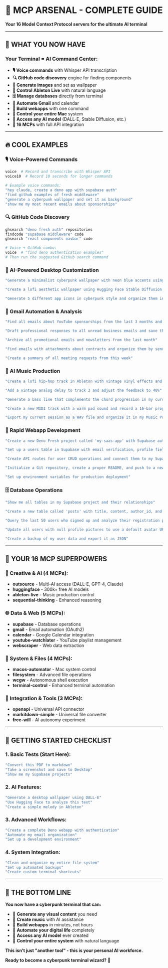 # 🤖 MCP ARSENAL - COMPLETE GUIDE

**Your 16 Model Context Protocol servers for the ultimate AI terminal**

---

## 🎯 **WHAT YOU NOW HAVE**

### **Your Terminal = AI Command Center:**
- **🎙️ Voice commands** with Whisper API transcription
- **🔍 GitHub code discovery** engine for finding components
- **🎨 Generate images** and set as wallpaper
- **🎵 Control Ableton Live** with natural language
- **🗄️ Manage databases** directly from terminal
- **📧 Automate Gmail** and calendar
- **🚀 Build webapps** with one command
- **🍎 Control your entire Mac** system
- **🤖 Access any AI model** (DALL-E, Stable Diffusion, etc.)
- **📱 16 MCPs** with full API integration

---

## 🔥 **COOL EXAMPLES**

### **🎙️ Voice-Powered Commands**
```bash
voice  # Record and transcribe with Whisper API
voice10  # Record 10 seconds for longer commands

# Example voice commands:
"hey claude, create a deno app with supabase auth"
"find github examples of fresh middleware"
"generate a cyberpunk wallpaper and set it as background"
"show me my most recent emails about sponsorships"
```

### **🔍 GitHub Code Discovery**
```bash
ghsearch "deno fresh auth" repositories
findcode "supabase middleware" code
ghsearch "react components navbar" code

# Voice + GitHub combo:
voice  # "find deno authentication examples"
# Then run the suggested GitHub search command
```

### **🎨 AI-Powered Desktop Customization**
```bash
"Generate a minimalist cyberpunk wallpaper with neon blue accents using DALL-E and set it as my desktop background"

"Create a lofi aesthetic wallpaper using Hugging Face Stable Diffusion and save it to my Wallpapers folder"

"Generate 5 different app icons in cyberpunk style and organize them in an Icons folder"
```

### **📧 Gmail Automation & Analysis**
```bash
"Find all emails about YouTube sponsorships from the last 3 months and summarize the offers"

"Draft professional responses to all unread business emails and save them as drafts"

"Archive all promotional emails and newsletters from the last month"

"Find emails with attachments about contracts and organize them by sender"

"Create a summary of all meeting requests from this week"
```

### **🎵 AI Music Production**
```bash
"Create a lofi hip-hop track in Ableton with vintage vinyl effects and a laid-back tempo"

"Add a vintage analog delay to track 3 and adjust the feedback to 40%"

"Generate a bass line that complements the chord progression in my current session"

"Create a new MIDI track with a warm pad sound and record a 16-bar progression"

"Export my current session as a WAV file and organize it in my Music Projects folder"
```

### **🚀 Rapid Webapp Development**
```bash
"Create a new Deno Fresh project called 'my-saas-app' with Supabase authentication, user registration, and a dashboard"

"Set up a users table in Supabase with email verification, profile fields, and subscription status"

"Create API routes for user CRUD operations and connect them to my Supabase database"

"Initialize a Git repository, create a proper README, and push to a new GitLab repository"

"Set up environment variables for production deployment"
```

### **🗄️ Database Operations**
```bash
"Show me all tables in my Supabase project and their relationships"

"Create a new table called 'posts' with title, content, author_id, and timestamps"

"Query the last 50 users who signed up and analyze their registration patterns"

"Update all users with null profile pictures to use a default avatar URL"

"Create a backup of my user data and export it as JSON"
```

---

## 🔧 **YOUR 16 MCP SUPERPOWERS**

### **🎨 Creative & AI (4 MCPs):**
- **outsource** - Multi-AI access (DALL-E, GPT-4, Claude)
- **huggingface** - 300k+ free AI models
- **ableton-live** - Music production control
- **sequential-thinking** - Enhanced reasoning

### **🌐 Data & Web (5 MCPs):**
- **supabase** - Database operations
- **gmail** - Email automation (OAuth2)
- **calendar** - Google Calendar integration
- **youtube-watchlater** - YouTube playlist management
- **webscraper** - Web data extraction

### **🔧 System & Files (4 MCPs):**
- **macos-automator** - Mac system control
- **filesystem** - Advanced file operations
- **wcgw** - Autonomous shell execution
- **terminal-control** - Enhanced terminal automation

### **🔗 Integration & Tools (3 MCPs):**
- **openapi** - Universal API connector
- **markitdown-simple** - Universal file converter
- **free-will** - AI autonomy experiment

---

## 🎯 **GETTING STARTED CHECKLIST**

### **1. Basic Tests (Start Here):**
```bash
"Convert this PDF to markdown"
"Take a screenshot and save to Desktop"
"Show me my Supabase projects"
```

### **2. AI Features:**
```bash
"Generate a desktop wallpaper using DALL-E"
"Use Hugging Face to analyze this text"
"Create a simple melody in Ableton"
```

### **3. Advanced Workflows:**
```bash
"Create a complete Deno webapp with authentication"
"Automate my email organization"
"Set up a development environment"
```

### **4. System Integration:**
```bash
"Clean and organize my entire file system"
"Set up automated backups"
"Create custom terminal shortcuts"
```

---

## 🌟 **THE BOTTOM LINE**

**You now have a cyberpunk terminal that can:**
- 🎨 **Generate any visual content** you need
- 🎵 **Create music** with AI assistance
- 🚀 **Build webapps** in minutes, not hours
- 📧 **Automate your digital life** completely
- 🤖 **Access any AI model** ever created
- 🔧 **Control your entire system** with natural language

**This isn't just "another tool" - this is your personal AI workforce.** 

**Ready to become a cyberpunk terminal wizard?** 🚀